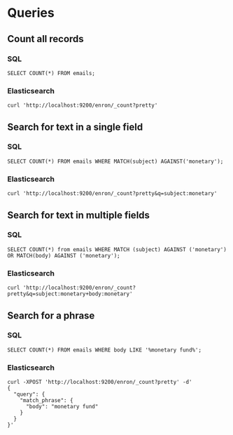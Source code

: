 # Queries

## Count all records

### SQL

    SELECT COUNT(*) FROM emails;

### Elasticsearch

    curl 'http://localhost:9200/enron/_count?pretty'


## Search for text in a single field

### SQL

    SELECT COUNT(*) FROM emails WHERE MATCH(subject) AGAINST('monetary');

### Elasticsearch

    curl 'http://localhost:9200/enron/_count?pretty&q=subject:monetary'


## Search for text in multiple fields

### SQL

    SELECT COUNT(*) from emails WHERE MATCH (subject) AGAINST ('monetary') OR MATCH(body) AGAINST ('monetary');

### Elasticsearch

    curl 'http://localhost:9200/enron/_count?pretty&q=subject:monetary+body:monetary'


## Search for a phrase

### SQL

    SELECT COUNT(*) FROM emails WHERE body LIKE '%monetary fund%';

### Elasticsearch

    curl -XPOST 'http://localhost:9200/enron/_count?pretty' -d'
    {
      "query": {
        "match_phrase": {
          "body": "monetary fund"
        }
      }
    }'
